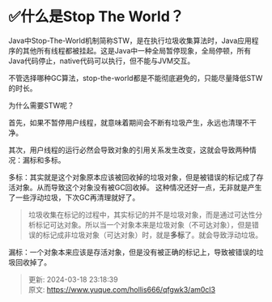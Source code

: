 # ✅什么是Stop The World？



Java中Stop-The-World机制简称STW，是在执行垃圾收集算法时，Java应用程序的其他所有线程都被挂起。这是Java中一种全局暂停现象，全局停顿，所有Java代码停止，native代码可以执行，但不能与JVM交互。



不管选择哪种GC算法，stop-the-world都是不能彻底避免的，只能尽量降低STW的时长。



为什么需要STW呢？



首先，如果不暂停用户线程，就意味着期间会不断有垃圾产生，永远也清理不干净。

  
其次，用户线程的运行必然会导致对象的引用关系发生改变，这就会导致两种情况：漏标和多标。



多标：其实就是这个对象原本应该被回收掉的垃圾对象，但是被错误的标记成了存活对象。从而导致这个对象没有被GC回收掉。 这种情况还好一点，无非就是产生了一些浮动垃圾，下次GC再清理就好了。



> 垃圾收集在标记的过程中，其实标记的并不是垃圾对象，而是通过可达性分析标记可达对象。所以当一个对象本来是垃圾对象（不可达对象），但是错误的标记成非垃圾对象（可达对象）时，就是**多标**了。就会导致浮动垃圾。
>



漏标：一个对象本来应该是存活对象，但是没有被正确的标记上，导致被错误的垃圾回收掉了。



> 更新: 2024-03-18 23:18:39  
> 原文: <https://www.yuque.com/hollis666/qfgwk3/am0cl3>